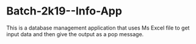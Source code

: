 # Batch-2k19--Info-App
This is a database management  application that uses Ms Excel file to get input data and then give the output as a pop message.
